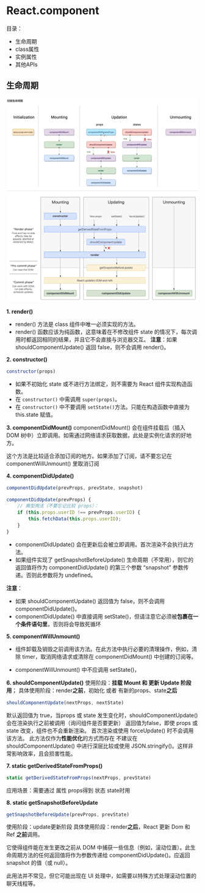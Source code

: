 # React.component
目录：
* 生命周期
* class属性
* 实例属性
* 其他APIs

## 生命周期
![旧版生命周期](./icon/旧版生命周期.jpg)
![生命周期](./icon/生命周期.jpg)

**1. render()**
* render() 方法是 class 组件中唯一必须实现的方法。
* render() 函数应该为纯函数，这意味着在不修改组件 state 的情况下，每次调用时都返回相同的结果，并且它不会直接与浏览器交互。
**注意**：如果 shouldComponentUpdate() 返回 false，则不会调用 render()。

**2. constructor()**
```js
constructor(props)
```
* 如果不初始化 state 或不进行方法绑定，则不需要为 React 组件实现构造函数。
* 在 <code>constructor()</code> 中需调用 <code>super(props)</code>。
* 在 <code>constructor()</code> 中不要调用 <code>setState()</code>方法。只能在构造函数中直接为 this.state 赋值。

**3. componentDidMount()**
componentDidMount() 会在组件挂载后（插入 DOM 树中）立即调用。如需通过网络请求获取数据，此处是实例化请求的好地方。

这个方法是比较适合添加订阅的地方。如果添加了订阅，请不要忘记在 componentWillUnmount() 里取消订阅

**4. componentDidUpdate()**
```js
componentDidUpdate(prevProps, prevState, snapshot)
```

```js
componentDidUpdate(prevProps) {
    // 典型用法（不要忘记比较 props）：
    if (this.props.userID !== prevProps.userID) {
        this.fetchData(this.props.userID);
    }
}
```
* componentDidUpdate() 会在更新后会被立即调用。首次渲染不会执行此方法。
* 如果组件实现了 getSnapshotBeforeUpdate() 生命周期（不常用），则它的返回值将作为 componentDidUpdate() 的第三个参数 “snapshot” 参数传递。否则此参数将为 undefined。

**注意**：
* 如果 shouldComponentUpdate() 返回值为 false，则不会调用 componentDidUpdate()。
* componentDidUpdate() 中直接调用 setState()，但请注意它必须被**包裹在一个条件语句里**，否则将会导致死循环

**5. componentWillUnmount()**
* 组件卸载及销毁之前调用该方法。在此方法中执行必要的清理操作，例如，清除 timer，取消网络请求或清除在 componentDidMount() 中创建的订阅等。

* componentWillUnmount() 中不应调用 setState()，


**6. shouldComponentUpdate()**
使用阶段：**挂载 Mount 和 更新 Update 阶段用**；
具体使用阶段：render**之前**，初始化 或者 有新的props、state**之后**

```js
shouldComponentUpdate(nextProps, nextState)
```
默认返回值为 true，当props 或 state 发生变化时，shouldComponentUpdate() 会在渲染执行之前被调用（询问组件是否要更新）
返回值为false，即使 props 或 state 改变，组件也不会重新渲染。
首次渲染或使用 forceUpdate() 时不会调用该方法。
此方法仅作为**性能优化**的方式而存在
不建议在 shouldComponentUpdate() 中进行深层比较或使用 JSON.stringify()。这样非常影响效率，且会损害性能。

**7. static getDerivedStateFromProps()**
```js
static getDerivedStateFromProps(nextProps, prevState)
```
应用场景：需要通过 属性 props得到 状态 state时用

**8. static getSnapshotBeforeUpdate**
```js
getSnapshotBeforeUpdate(prevProps, prevState)
```
使用阶段：update更新阶段
具体使用阶段：render**之后**，React 更新 Dom 和 Ref **之前**调用。

它使得组件能在发生更改之前从 DOM 中捕获一些信息（例如，滚动位置）。此生命周期方法的任何返回值将作为参数传递给 componentDidUpdate()。应返回 snapshot 的值（或 null）。

此用法并不常见，但它可能出现在 UI 处理中，如需要以特殊方式处理滚动位置的聊天线程等。




